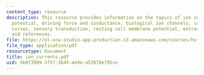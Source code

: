 ```yaml
---
content_type: resource
description: This resource provides information on the topics of ion currents, electrochemical
  potential, driving force and conductance, biological ion channels, current-voltage
  curves, sensory transduction, resting cell membrane potential, extracellular potentials
  and references.
file: https://ol-ocw-studio-app-production.s3.amazonaws.com/courses/hst-721-the-peripheral-auditory-system-fall-2005/9b0f39093f573b454e9ea53978e795ce_ion_currents.pdf
file_type: application/pdf
resourcetype: Document
title: ion_currents.pdf
uid: 9b0f3909-3f57-3b45-4e9e-a53978e795ce
---
```

